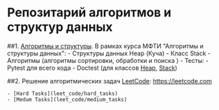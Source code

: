 # Репозитарий алгоритмов и структур данных

##1. [Алгоритмы и структуры](mipt_lections/mipt_lections/). В рамках курса МФТИ "Алгоритмы и структуры данных":
    - Структуры данных Heap (Куча)
    - Класс Stack
    - Алгоритмы (алгоритмы сортировки, обработки и поиска ) 
    - Тесты:
        - Pytest для всего кода
        - Doctest (для классов [Heap](mipt_lections/mipt_lections/heap), [Stack](mipt_lections/mipt_lections/stack))

##2. Решение алгоритмических задач [LeetCode](leet_code):
https://leetcode.com

    - [Hard Tasks](leet_code/hard_tasks)
    - [Medum Tasks](leet_code/medium_tasks) 